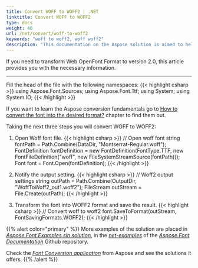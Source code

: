 ```yaml
---
title: Convert WOFF to WOFF2 | .NET
linktitle: Convert WOFF to WOFF2
type: docs
weight: 40
url: /net/convert/woff-to-woff2
keywords: "woff to woff2, woff woff2"
description: "This documentation on the Aspose solution is aimed to help you with the conversion from woff to woff2 format"
---
```


If you need to transform Web OpenFont Format to version 2.0, this article provides you with the necessary information.
_____

Fill the head of the file with the following namespaces:
{{< highlight csharp >}} 
    using Aspose.Font.Sources;
    using Aspose.Font.Ttf;
    using System;
    using System.IO;
{{< /highlight >}}

If you want to learn the Aspose conversion fundamentals go to 
 [How to convert the font into the desired format?](https://docs.aspose.com//font/net/convert/#how-to-convert-the-font-into-the-desired-format) chapter to find them out.

 Taking the next three steps you will convert WOFF to WOFF2:

1. Open Woff font file.
{{< highlight csharp >}} 
     // Open woff font
     string fontPath = Path.Combine(DataDir, "Montserrat-Regular.woff");
     FontDefinition fontDefinition = new FontDefinition(FontType.TTF, new FontFileDefinition("woff", new FileSystemStreamSource(fontPath)));
     Font font = Font.Open(fontDefinition);
{{< /highlight >}}

2. Notify the output setting.
{{< highlight csharp >}} 
     // Woff2 output settings
     string outPath = Path.Combine(OutputDir, "WoffToWoff2_out1.woff2");
     FileStream outStream = File.Create(outPath);
{{< /highlight >}}

3. Transform the font into WOFF2 format and save the result.
{{< highlight csharp >}} 
     // Convert woff to woff2
     font.SaveToFormat(outStream, FontSavingFormats.WOFF2);
{{< /highlight >}}

{{% alert color="primary" %}}
More examples of the solution are placed in [*Aspose.Font.Examples.sln solution*](https://github.com/aspose-font/Aspose.Font-Documentation/tree/master/net-examples), in the [*net-examples*](https://github.com/aspose-font/Aspose.Font-Documentation/tree/master/net-examples) of the [*Aspose.Font Documentation*](https://github.com/aspose-font/Aspose.Font-Documentation) Github repository.

Check the [*Font Conversion application*](https://products.aspose.app/font/conversion) from Aspose and see the solutions it offers.
{{% /alert %}}